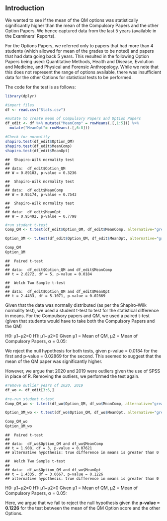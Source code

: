 ## Introduction

We wanted to see if the mean of the QM options was statistically significantly higher than the mean of the Compulsory Papers and the other Option Papers. We hence captured data from the last 5 years (available in the Examiners' Reports).

For the Options Papers, we referred only to papers that had more than 4 students (which allowed for mean of the grades to be noted) and papers that had data going back 5 years. This resulted in the following Option Papers being used: Quantitative Methods, Health and Disease, Evolution and Medicine, and Physical and Forensic Anthropology. While we note that this does not represent the range of options available, there was insufficient data for the other Options for statistical tests to be performed. 

The code for the test is as follows: 

```R
library(dplyr)

#import files
df <- read.csv("Stats.csv")

#mutate to create mean of Compulsory Papers and Option Papers
df_edit <- df %>% mutate("MeanComp" = rowMeans(.[,1:5])) %>% 
  mutate("MeanOpt"= rowMeans(.[,6:8]))

#Check for normality
shapiro.test(df_edit$Option_QM)
shapiro.test(df_edit$MeanComp)
shapiro.test(df_edit$MeanOpt)
```
```
##  Shapiro-Wilk normality test
## 
## data:  df_edit$Option_QM
## W = 0.89103, p-value = 0.3236

##  Shapiro-Wilk normality test
## 
## data:  df_edit$MeanComp
## W = 0.95174, p-value = 0.7543

##  Shapiro-Wilk normality test
## 
## data:  df_edit$MeanOpt
## W = 0.95492, p-value = 0.7798
```
```R
#run student t-test
Comp_QM <- t.test(df_edit$Option_QM, df_edit$MeanComp, alternative="greater", paired = T) 

Option_QM <- t.test(df_edit$Option_QM, df_edit$MeanOpt, alternative="greater", paired = F) 

Comp_QM
Option_QM
```
```
##  Paired t-test
## 
## data:  df_edit$Option_QM and df_edit$MeanComp
## t = 2.8272, df = 5, p-value = 0.0184

##  Welch Two Sample t-test
## 
## data:  df_edit$Option_QM and df_edit$MeanOpt
## t = 2.4433, df = 5.1071, p-value = 0.02869
```

Given that the data was normally distributed (as per the Shapiro-Wilk normality test), we used a student t-test to test for the statistical difference in means. For the Compulsory papers and QM, we used a paired t-test (given that students would have to take both the Compulsory Papers and the QM)

H0: μ1−μ2=0
H1: μ1−μ2>0
Given μ1 = Mean of QM, μ2 = Mean of Compulsory Papers, α = 0.05:

We reject the null hypothesis for both tests, given p-value = 0.0184 for the first and p-value = 0.02869 for the second. This seemed to suggest that the mean of the QM paper was significantly higher. 

However, we argue that 2020 and 2019 were outliers given the use of SPSS in place of R. Removing the outliers, we performed the test again. 


```R
#remove outlier years of 2020, 2019
df_wo <- df_edit[3:6,]

#re-run student t-test
Comp_QM_wo <- t.test(df_wo$Option_QM, df_wo$MeanComp, alternative="greater", paired = T) 

Option_QM_wo <- t.test(df_wo$Option_QM, df_wo$MeanOpt, alternative="greater", paired = F) 

Comp_QM_wo
Option_QM_wo
```
```
##  Paired t-test
## 
## data:  df_wo$Option_QM and df_wo$MeanComp
## t = 1.908, df = 3, p-value = 0.07621
## alternative hypothesis: true difference in means is greater than 0

##  Welch Two Sample t-test
## 
## data:  df_wo$Option_QM and df_wo$MeanOpt
## t = 1.4335, df = 3.0667, p-value = 0.1226
## alternative hypothesis: true difference in means is greater than 0
```
H0: μ1−μ2=0
H1: μ1−μ2>0
Given μ1 = Mean of QM, μ2 = Mean of Compulsory Papers, α = 0.05:

Here, we argue that we fail to reject the null hypothesis given the **p-value = 0.1226** for the test between the mean of the QM Option score and the other Options. 